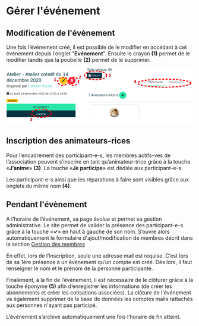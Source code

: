 # Gérer l'événement

## Modification de l'évènement

Une fois l’événement créé, il est possible de le modifier en accédant à cet événement depuis l’onglet "**Evénement**". Ensuite le crayon **(1)** permet de le modifier tandis que la poubelle **(2)** permet de le supprimer.

![Inscription sur l'évènement](../assets/InscriptionEv.png)

## Inscription des animateurs-rices

Pour l’encadrement des participant-e-s, les membres actifs-ves de l’association peuvent s’inscrire en tant qu’animateur-trice grâce à la touche «**J’anime**» **(3)**. La touche «**Je participe**» est dédiée aux participant-e-s.

Les participant-e-s ainsi que les réparations à faire sont visibles grâce aux onglets du même nom **(4)**.

## Pendant l'évènement

A l’horaire de l’événement, sa page évolue et permet sa gestion administrative. Le site permet de valider la présence des participant-e-s grâce à la touche «**✓**» en haut à gauche de son nom. S’ouvre alors automatiquement le formulaire d'ajout/modification de membres décrit dans la section [Gestion des membres](../organization/members.md)

En effet, lors de l’inscription, seule une adresse mail est requise. C’est lors de sa 1ère présence à un événement qu’un compte est créé. Dès lors, il faut renseigner le nom et le prénom de la personne participante.

Finalement, à la fin de l’événement, il est nécessaire de le clôturer grâce à la touche éponyme **(5)** afin d’enregistrer les informations (de créer les abonnements et créer les cotisations associées). La clôture de l'événement va également supprimer de la base de données les comptes mails rattachés aux personnes n'ayant pas participé.

L’événement s’archive automatiquement une fois l’horaire de fin atteint.
